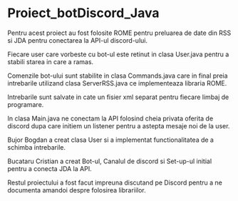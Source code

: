 # Proiect_botDiscord_Java

Pentru acest proiect au fost folosite ROME pentru preluarea de date din RSS si JDA pentru conectarea la API-ul discord-ului.


Fiecare user care vorbeste cu bot-ul este retinut in clasa User.java pentru a stabili starea in care a ramas.

Comenzile bot-ului sunt stabilite in clasa Commands.java care in final preia intrebarile utilizand clasa ServerRSS.java ce implementeaza libraria ROME.

Intrebarile sunt salvate in cate un fisier xml separat pentru fiecare limbaj de programare.


In clasa Main.java ne conectam la API folosind cheia privata oferita de discord dupa care initiem un listener pentru a astepta mesaje noi de la user.


Bujor Bogdan a creat clasa User si a implementat functionalitatea de a schimba intrebarile.

Bucataru Cristian a creat Bot-ul, Canalul de discord si Set-up-ul initial pentru a conecta JDA la API.

Restul proiectului a fost facut impreuna discutand pe Discord pentru a ne documenta amandoi despre folosirea librariilor.

